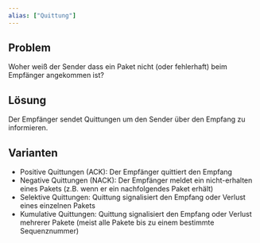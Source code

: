 ```yaml
---
alias: ["Quittung"]
---
```


## Problem

Woher weiß der Sender dass ein Paket nicht (oder fehlerhaft) beim Empfänger angekommen ist?

## Lösung

Der Empfänger sendet Quittungen um den Sender über den Empfang zu informieren.

## Varianten

- Positive Quittungen (ACK): Der Empfänger quittiert den Empfang
- Negative Quittungen (NACK): Der Empfänger meldet ein nicht-erhalten eines Pakets (z.B. wenn er ein nachfolgendes Paket erhält)
- Selektive Quittungen: Quittung signalisiert den Empfang oder Verlust eines einzelnen Pakets
- Kumulative Quittungen: Quittung signalisiert den Empfang oder Verlust mehrerer Pakete (meist alle Pakete bis zu einem bestimmte Sequenznummer)
